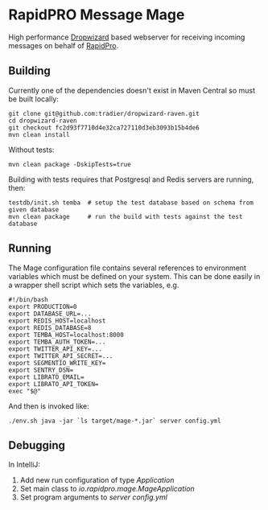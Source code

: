 RapidPRO Message Mage
=====================

High performance [Dropwizard](https://dropwizard.github.io/dropwizard) based webserver for receiving incoming messages on behalf of [RapidPro](https://github.com/rapidpro/rapidpro).

Building
--------
Currently one of the dependencies doesn't exist in Maven Central so must be built locally:

    git clone git@github.com:tradier/dropwizard-raven.git
    cd dropwizard-raven
    git checkout fc2d93f7710d4e32ca727110d3eb3093b15b4de6
    mvn clean install

Without tests:

    mvn clean package -DskipTests=true

Building with tests requires that Postgresql and Redis servers are running, then:

    testdb/init.sh temba  # setup the test database based on schema from given database
    mvn clean package     # run the build with tests against the test database

Running
-------
The Mage configuration file contains several references to environment variables which must be defined on your system.
This can be done easily in a wrapper shell script which sets the variables, e.g.

    #!/bin/bash
    export PRODUCTION=0
    export DATABASE_URL=...
    export REDIS_HOST=localhost
    export REDIS_DATABASE=8
    export TEMBA_HOST=localhost:8000
    export TEMBA_AUTH_TOKEN=...
    export TWITTER_API_KEY=...
    export TWITTER_API_SECRET=...
    export SEGMENTIO_WRITE_KEY=
    export SENTRY_DSN=
    export LIBRATO_EMAIL=
    export LIBRATO_API_TOKEN=
    exec "$@"

And then is invoked like:

    ./env.sh java -jar `ls target/mage-*.jar` server config.yml

Debugging
---------
In IntelliJ:

1. Add new run configuration of type _Application_
2. Set main class to _io.rapidpro.mage.MageApplication_
3. Set program arguments to _server config.yml_ 